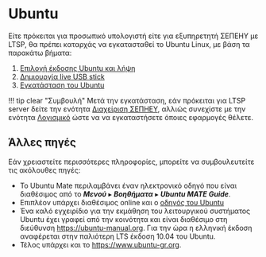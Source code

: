 # Ubuntu

Είτε πρόκειται για προσωπικό υπολογιστή είτε για εξυπηρετητή ΣΕΠΕΗΥ με LTSP, θα
πρέπει καταρχάς να εγκατασταθεί το Ubuntu Linux, με βάση τα παρακάτω βήματα:

1. [Επιλογή έκδοσης Ubuntu και λήψη](download.md)
2. [Δημιουργία live USB stick](liveusb.md)
3. [Εγκατάσταση του Ubuntu](installation.md)


!!! tip clear "Συμβουλή"
    Μετά την εγκατάσταση, εάν πρόκειται για LTSP server δείτε την ενότητα
    [Διαχείριση ΣΕΠΗΕΥ](../sch-scripts/index.md), αλλιώς συνεχίστε με την
    ενότητα [Λογισμικό](../software/index.md) ώστε να να εγκαταστήσετε όποιες
    εφαρμογές θέλετε.

## Άλλες πηγές

Εάν χρειαστείτε περισσότερες πληροφορίες, μπορείτε να συμβουλευτείτε τις
ακόλουθες πηγές:

- Το Ubuntu Mate περιλαμβάνει έναν ηλεκτρονικό οδηγό που είναι διαθέσιμος από
  το ***Μενού*** ▸ ***Βοηθήματα*** ▸ ***Ubuntu MATE Guide***.
- Επιπλέον υπάρχει διαθέσιμος online και ο [οδηγός του
  Ubuntu](https://help.ubuntu.com/lts/ubuntu-help/index.html)
- Ένα καλό εγχειρίδιο για την εκμάθηση του λειτουργικού συστήματος Ubuntu έχει
  γραφεί από την κοινότητα και είναι διαθέσιμο στη διεύθυνση
  <https://ubuntu-manual.org>. Για την ώρα η ελληνική έκδοση αναφέρεται στην
  παλιότερη LTS έκδοση 10.04 του Ubuntu.
- Τέλος υπάρχει και το <https://www.ubuntu-gr.org>.
